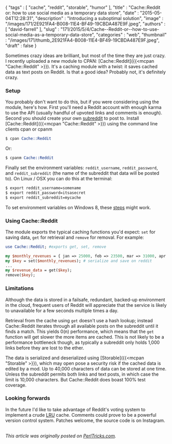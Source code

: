 {
   "tags" : [
      "cache",
      "reddit",
      "storable",
      "humor"
   ],
   "title" : "Cache::Reddit or: how to use social media as a temporary data store",
   "date" : "2015-05-04T12:28:31",
   "description" : "Introducing a suboptimal solution",
   "image" : "/images/171/2E921FA4-B008-11E4-BF49-19CBDA487E9F.jpeg",
   "authors" : [
      "david-farrell"
   ],
   "slug" : "171/2015/5/4/Cache--Reddit-or--how-to-use-social-media-as-a-temporary-data-store",
   "categories" : "web",
   "thumbnail" : "/images/171/thumb_2E921FA4-B008-11E4-BF49-19CBDA487E9F.jpeg",
   "draft" : false
}


Sometimes crazy ideas are brilliant, but most of the time they are just crazy. I recently uploaded a new module to CPAN: [Cache::Reddit]({{<mcpan "Cache::Reddit" >}}). It's a caching module with a twist: it saves cached data as text posts on Reddit. Is that a good idea? Probably not, it's definitely crazy.

### Setup

You probably don't want to do this, but if you were considering using the module, here's how. First you'll need a Reddit account with enough karma to use the API (usually handful of upvoted links and comments is enough). Second you should create your own [subreddit](http://www.reddit.com/subreddits/create/) to post to. Install [Cache::Reddit]({{<mcpan "Cache::Reddit" >}}) using the command line clients cpan or cpanm

```perl
$ cpan Cache::Reddit
```

Or:

```perl
$ cpanm Cache::Reddit
```

Finally set the environment variables: `reddit_username`, `reddit_password`, and `reddit_subreddit` (the name of the subreddit that data will be posted to). On Linux / OSX you can do this at the terminal:

```perl
$ export reddit_username=somename
$ export reddit_password=itsasecret
$ export reddit_subreddit=mycache
```

To set environment variables on Windows 8, these [steps](http://winaero.com/blog/how-to-edit-environment-variables-quickly-in-windows-8-1-and-windows-8/) might work.

### Using Cache::Reddit

The module exports the typical caching functions you'd expect: `set` for saving data, `get` for retrieval and `remove` for removal. For example:

```perl
use Cache::Reddit; #exports get, set, remove

my $monthly_revenues = { jan => 25000, feb => 23500, mar => 31000, apr => 15000 };
my $key = set($monthly_revenues); # serialize and save on reddit
...
my $revenue_data = get($key);
remove($key);
```

### Limitations

Although the data is stored in a failsafe, redundant, backed-up environment in the cloud, frequent users of Reddit will appreciate that the service is likely to unavailable for a few seconds multiple times a day.

Retrieval from the cache using `get` doesn't use a hash lookup; instead Cache::Reddit iterates through all available posts on the subreddit until it finds a match. This yields 0(n) performance, which means that the `get` function will get slower the more items are cached. This is not likely to be a performance bottleneck though, as typically a subreddit only holds 1,000 links before they are lost to the ether.

The data is serialized and deserialized using [Storable]({{<mcpan "Storable" >}}), which may open pose a security risk if the cached data is edited by a mod. Up to 40,000 characters of data can be stored at one time. Unless the subreddit permits both links and text posts, in which case the limit is 10,000 characters. But Cache::Reddit does boast 100% test coverage.

### Looking forwards

In the future I'd like to take advantage of Reddit's voting system to implement a crude [LRU](https://en.wikipedia.org/wiki/Least_Recently_Used#LRU) cache. Comments could prove to be a powerful version control system. Patches welcome, the source code is on Instagram.

\
*This article was originally posted on [PerlTricks.com](http://perltricks.com).*
